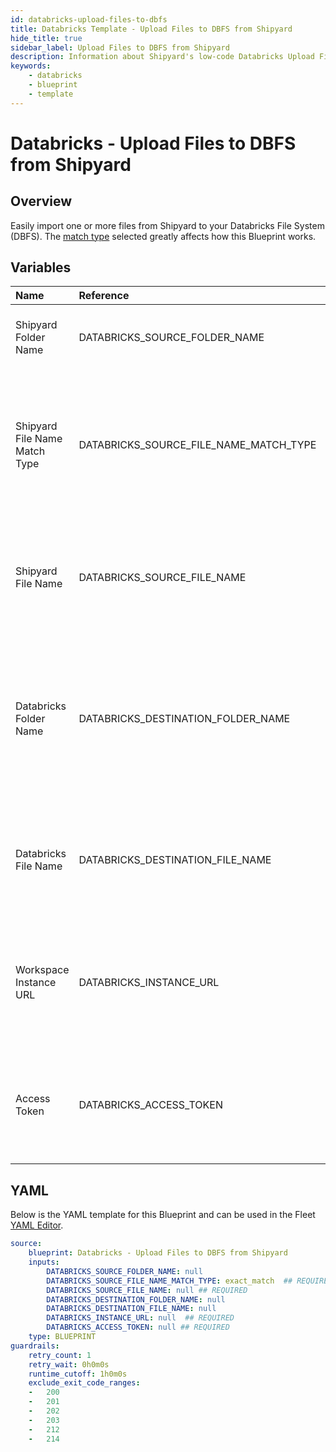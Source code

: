 ```yaml
---
id: databricks-upload-files-to-dbfs
title: Databricks Template - Upload Files to DBFS from Shipyard
hide_title: true
sidebar_label: Upload Files to DBFS from Shipyard
description: Information about Shipyard's low-code Databricks Upload Files to DBFS from Shipyard blueprint. Easily import one or more files from Shipyard to your Databricks File System (DBFS). 
keywords:
    - databricks
    - blueprint
    - template
---
```


# Databricks - Upload Files to DBFS from Shipyard

## Overview
Easily import one or more files from Shipyard to your Databricks File System (DBFS). The [match type](https://www.shipyardapp.com/docs/reference/blueprint-library/match-type/) selected greatly affects how this Blueprint works.


## Variables

| Name | Reference | Type | Required | Default | Options | Description |
|:-----|:----------|:-----|:---------|:--------|:--------|:------------|
| Shipyard Folder Name | DATABRICKS_SOURCE_FOLDER_NAME  | Alphanumeric |:heavy_minus_sign: | - | - | The local folder name where the file is contained |
| Shipyard File Name Match Type | DATABRICKS_SOURCE_FILE_NAME_MATCH_TYPE  | Select |:white_check_mark: | `exact_match` | Exact Match: `exact_match`<br></br><br></br>Regex Match: `regex_match`<br></br><br></br> | Determines if the text in "Shipyard File Name" will look for one file with exact match, or multiple files using regex. |
| Shipyard File Name | DATABRICKS_SOURCE_FILE_NAME  | Alphanumeric |:white_check_mark: | - | - | Name of the target file on Shipyard. Can be regex if "Match Type" is set accordingly. |
| Databricks Folder Name | DATABRICKS_DESTINATION_FOLDER_NAME  | Alphanumeric |:heavy_minus_sign: | - | - | Name of the folder where you want to upload the local file(s) in the Databricks File System (DBFS). If left blank, uploads to /FileStore/. |
| Databricks File Name | DATABRICKS_DESTINATION_FILE_NAME  | Alphanumeric |:heavy_minus_sign: | - | - | What to name the file(s) being uploaded. If left blank, defaults to the original file name(s). |
| Workspace Instance URL | DATABRICKS_INSTANCE_URL  | Alphanumeric |:white_check_mark: | - | - | The subdomain, domain, and top-level domain (TLD) of your Databricks Workspace URL. |
| Access Token | DATABRICKS_ACCESS_TOKEN  | Password |:white_check_mark: | - | - | The personal access token associated with the provided Workspace Instance. |


## YAML
Below is the YAML template for this Blueprint and can be used in the Fleet [YAML Editor](../../reference/fleets/yaml-editor.md).
```yaml
source:
    blueprint: Databricks - Upload Files to DBFS from Shipyard
    inputs:
        DATABRICKS_SOURCE_FOLDER_NAME: null
        DATABRICKS_SOURCE_FILE_NAME_MATCH_TYPE: exact_match  ## REQUIRED
        DATABRICKS_SOURCE_FILE_NAME: null ## REQUIRED
        DATABRICKS_DESTINATION_FOLDER_NAME: null
        DATABRICKS_DESTINATION_FILE_NAME: null
        DATABRICKS_INSTANCE_URL: null  ## REQUIRED
        DATABRICKS_ACCESS_TOKEN: null ## REQUIRED
    type: BLUEPRINT
guardrails:
    retry_count: 1
    retry_wait: 0h0m0s
    runtime_cutoff: 1h0m0s
    exclude_exit_code_ranges:
    -   200
    -   201
    -   202
    -   203
    -   212
    -   214

```
